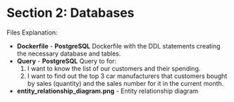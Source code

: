# Section 2: Databases

Files Explanation:

- **Dockerfile** - **PostgreSQL** Dockerfile with the DDL statements creating the necessary database and tables.
- **Query** - **PostgreSQL** Query to for:
   1. I want to know the list of our customers and their spending.
   2. I want to find out the top 3 car manufacturers that customers bought by sales (quantity) and the sales number for it in the current month.
- **entity_relationship_diagram.png** - Entity relationship diagram
